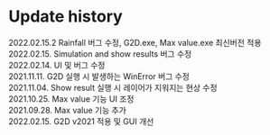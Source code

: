 
# Update history

2022.02.15.2 Rainfall 버그 수정, G2D.exe, Max value.exe 최신버전 적용 </br>
2022.02.15. Simulation and show results 버그 수정 </br>
2022.02.14. UI 및 버그 수정 </br>
2021.11.11. G2D 실행 시 발생하는 WinError 버그 수정 </br>
2021.11.04. Show result 실행 시 레이어가 지워지는 현상 수정 </br>
2021.10.25. Max value 기능 UI 조정 </br>
2021.09.28. Max value 기능 추가 </br> 
2022.02.15. G2D v2021 적용 및 GUI 개선 </br> 
